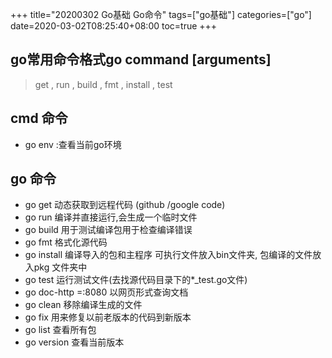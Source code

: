 +++
title="20200302 Go基础 Go命令"
tags=["go基础"]
categories=["go"]
date=2020-03-02T08:25:40+08:00
toc=true
+++

## go常用命令格式go command [arguments]
   > get , run , build , fmt , install , test

## cmd 命令
   * go env :查看当前go环境

## go 命令
   * go get 动态获取到远程代码 (github /google code)
   * go run 编译并直接运行,会生成一个临时文件
   * go build 用于测试编译包用于检查编译错误
   * go fmt 格式化源代码
   * go install 编译导入的包和主程序 可执行文件放入bin文件夹, 包编译的文件放入pkg 文件夹中
   * go test 运行测试文件(去找源代码目录下的*_test.go文件)
   * go doc-http =:8080  以网页形式查询文档
   * go clean 移除编译生成的文件
   * go fix 用来修复以前老版本的代码到新版本
   * go list 查看所有包
   * go version 查看当前版本

